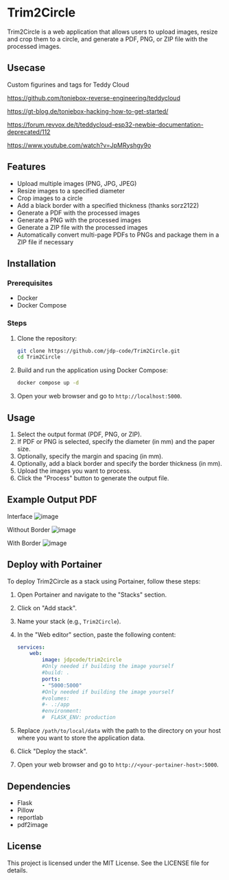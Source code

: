 # Trim2Circle

Trim2Circle is a web application that allows users to upload images, resize and crop them to a circle, and generate a PDF, PNG, or ZIP file with the processed images.

## Usecase

Custom figurines and tags for Teddy Cloud

https://github.com/toniebox-reverse-engineering/teddycloud

https://gt-blog.de/toniebox-hacking-how-to-get-started/

https://forum.revvox.de/t/teddycloud-esp32-newbie-documentation-deprecated/112

https://www.youtube.com/watch?v=JpMRyshgy9o

## Features

- Upload multiple images (PNG, JPG, JPEG)
- Resize images to a specified diameter
- Crop images to a circle
- Add a black border with a specified thickness (thanks sorz2122)
- Generate a PDF with the processed images
- Generate a PNG with the processed images
- Generate a ZIP file with the processed images
- Automatically convert multi-page PDFs to PNGs and package them in a ZIP file if necessary

## Installation

### Prerequisites

- Docker
- Docker Compose

### Steps

1. Clone the repository:

    ```sh
    git clone https://github.com/jdp-code/Trim2Circle.git
    cd Trim2Circle
    ```

2. Build and run the application using Docker Compose:

    ```sh
    docker compose up -d
    ```

3. Open your web browser and go to `http://localhost:5000`.

## Usage

1. Select the output format (PDF, PNG, or ZIP).
2. If PDF or PNG is selected, specify the diameter (in mm) and the paper size.
3. Optionally, specify the margin and spacing (in mm).
4. Optionally, add a black border and specify the border thickness (in mm).
5. Upload the images you want to process.
6. Click the "Process" button to generate the output file.

## Example Output PDF

Interface
![image](https://github.com/user-attachments/assets/ae4f707f-a140-4f37-832e-7c8ba8efcdd2)

Without Border
![image](https://github.com/user-attachments/assets/2f7c7840-0b33-4b70-bdcd-8fbce054c381)

With Border
![image](https://github.com/user-attachments/assets/60ce47ad-349c-4964-92ac-de401500cc20)


## Deploy with Portainer

To deploy Trim2Circle as a stack using Portainer, follow these steps:

1. Open Portainer and navigate to the "Stacks" section.
2. Click on "Add stack".
3. Name your stack (e.g., `Trim2Circle`).
4. In the "Web editor" section, paste the following content:

    ```yaml
    services:
        web:
            image: jdpcode/trim2circle
            #Only needed if building the image yourself
            #build: .
            ports:
            - "5000:5000"
            #Only needed if building the image yourself
            #volumes:
            #- .:/app
            #environment:
            #  FLASK_ENV: production
    ```

5. Replace `/path/to/local/data` with the path to the directory on your host where you want to store the application data.
6. Click "Deploy the stack".

7. Open your web browser and go to `http://<your-portainer-host>:5000`.

## Dependencies

- Flask
- Pillow
- reportlab
- pdf2image

## License

This project is licensed under the MIT License. See the LICENSE file for details.
